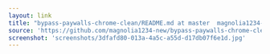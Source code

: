 ```yaml
---
layout: link
title: "bypass-paywalls-chrome-clean/README.md at master  magnolia1234-new/bypass-paywalls-chrome-clean  GitHub"
source: 'https://github.com/magnolia1234-new/bypass-paywalls-chrome-clean/blob/master/README.md'
screenshot: 'screenshots/3dfafd80-013a-4a5c-a55d-d17db07f6e1d.jpg'
---
```


